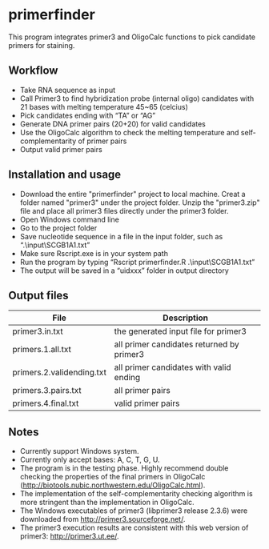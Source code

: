 # primerfinder

This program integrates primer3 and OligoCalc functions to pick candidate primers for staining.

## Workflow

* Take RNA sequence as input
* Call Primer3 to find hybridization probe (internal oligo) candidates with 21 bases with melting temperature 45~65 (celcius)
* Pick candidates ending with “TA” or “AG” 
* Generate DNA primer pairs (20+20) for valid candidates
* Use the OligoCalc algorithm to check the melting temperature and self-complementarity of primer pairs 
* Output valid primer pairs

## Installation and usage

* Download the entire "primerfinder" project to local machine. Creat a folder named "primer3" under the project folder. Unzip the "primer3.zip" file and place all primer3 files directly under the primer3 folder. 
* Open Windows command line
* Go to the project folder
* Save nucleotide sequence in a file in the input folder, such as “.\input\SCGB1A1.txt”
* Make sure Rscript.exe is in your system path
* Run the program by typing “Rscript primerfinder.R .\input\SCGB1A1.txt”
* The output will be saved in a “uidxxx” folder in output directory

## Output files

| File | Description |
| --- | --- |
| primer3.in.txt | the generated input file for primer3 |
| primers.1.all.txt | all primer candidates returned by primer3 |
| primers.2.validending.txt | all primer candidates with valid ending |
| primers.3.pairs.txt | all primer pairs |
| primers.4.final.txt | valid primer pairs |

## Notes

* Currently support Windows system.
* Currently only accept bases: A, C, T, G, U.
* The program is in the testing phase. Highly recommend double checking the properties of the final primers in OligoCalc (http://biotools.nubic.northwestern.edu/OligoCalc.html).
* The implementation of the self-complementarity checking algorithm is more stringent than the implementation in OligoCalc. 
* The Windows executables of primer3 (libprimer3 release 2.3.6) were downloaded from http://primer3.sourceforge.net/. 
* The primer3 execution results are consistent with this web version of primer3: http://primer3.ut.ee/.



